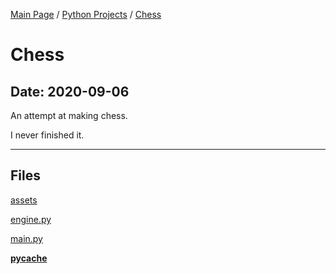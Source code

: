 [Main Page](/) / [Python Projects](/python) / [Chess](/python/2020-09-06_Chess)

# Chess

## Date: 2020-09-06

An attempt at making chess.

I never finished it.

-----

## Files

[assets](assets)

[engine.py](engine.py)

[main.py](main.py)

[__pycache__](__pycache__)